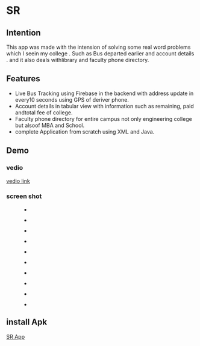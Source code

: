 # SR

## Intention
This app was made with the intension of solving some real word problems which I seein my college . Such as Bus departed earlier and account details . and it also deals withlibrary and faculty phone directory.
## Features
* Live Bus Tracking using Firebase in the backend with address update in every10 seconds using GPS of deriver phone.
* Account details in tabular view with information such as remaining, paid andtotal fee of college.
* Faculty phone directory for entire campus not only engineering college but alsoof MBA and School.
* complete Application from scratch using XML and Java.
## Demo

  ### vedio
   [vedio link](https://youtu.be/4SMmKRRRda4)

  ### screen shot
<!-- wp:gallery {"ids":[69,70,71,72,73,75,76,77,78,79],"columns":4,"imageCrop":false,"linkTo":"none"} -->
<figure class="wp-block-gallery columns-4"><ul class="blocks-gallery-grid"><li class="blocks-gallery-item"><figure><img src="https://www.shivanshkhare.engineer/wp-content/uploads/2021/08/Screenshot_2021-08-31-12-07-00-09_94318ed33f29fa4ab90dc93491d09c64-485x1024.jpg" alt="" data-id="69" data-full-url="https://www.shivanshkhare.engineer/wp-content/uploads/2021/08/Screenshot_2021-08-31-12-07-00-09_94318ed33f29fa4ab90dc93491d09c64.jpg" data-link="https://www.shivanshkhare.engineer/?attachment_id=69" class="wp-image-69"/></figure></li><li class="blocks-gallery-item"><figure><img src="https://www.shivanshkhare.engineer/wp-content/uploads/2021/08/Screenshot_2021-08-31-12-07-05-77_94318ed33f29fa4ab90dc93491d09c64-485x1024.jpg" alt="" data-id="70" data-full-url="https://www.shivanshkhare.engineer/wp-content/uploads/2021/08/Screenshot_2021-08-31-12-07-05-77_94318ed33f29fa4ab90dc93491d09c64.jpg" data-link="https://www.shivanshkhare.engineer/?attachment_id=70" class="wp-image-70"/></figure></li><li class="blocks-gallery-item"><figure><img src="https://www.shivanshkhare.engineer/wp-content/uploads/2021/08/Screenshot_2021-08-31-12-07-08-46_94318ed33f29fa4ab90dc93491d09c64-485x1024.jpg" alt="" data-id="71" data-full-url="https://www.shivanshkhare.engineer/wp-content/uploads/2021/08/Screenshot_2021-08-31-12-07-08-46_94318ed33f29fa4ab90dc93491d09c64.jpg" data-link="https://www.shivanshkhare.engineer/?attachment_id=71" class="wp-image-71"/></figure></li><li class="blocks-gallery-item"><figure><img src="https://www.shivanshkhare.engineer/wp-content/uploads/2021/08/Screenshot_2021-08-31-12-07-11-21_94318ed33f29fa4ab90dc93491d09c64-485x1024.jpg" alt="" data-id="72" data-full-url="https://www.shivanshkhare.engineer/wp-content/uploads/2021/08/Screenshot_2021-08-31-12-07-11-21_94318ed33f29fa4ab90dc93491d09c64.jpg" data-link="https://www.shivanshkhare.engineer/?attachment_id=72" class="wp-image-72"/></figure></li><li class="blocks-gallery-item"><figure><img src="https://www.shivanshkhare.engineer/wp-content/uploads/2021/08/Screenshot_2021-08-31-12-07-22-34_94318ed33f29fa4ab90dc93491d09c64-485x1024.jpg" alt="" data-id="73" data-full-url="https://www.shivanshkhare.engineer/wp-content/uploads/2021/08/Screenshot_2021-08-31-12-07-22-34_94318ed33f29fa4ab90dc93491d09c64.jpg" data-link="https://www.shivanshkhare.engineer/?attachment_id=73" class="wp-image-73"/></figure></li><li class="blocks-gallery-item"><figure><img src="https://www.shivanshkhare.engineer/wp-content/uploads/2021/08/Screenshot_2021-08-31-12-07-27-91_94318ed33f29fa4ab90dc93491d09c64-485x1024.jpg" alt="" data-id="75" data-full-url="https://www.shivanshkhare.engineer/wp-content/uploads/2021/08/Screenshot_2021-08-31-12-07-27-91_94318ed33f29fa4ab90dc93491d09c64.jpg" data-link="https://www.shivanshkhare.engineer/?attachment_id=75" class="wp-image-75"/></figure></li><li class="blocks-gallery-item"><figure><img src="https://www.shivanshkhare.engineer/wp-content/uploads/2021/08/Screenshot_2021-08-31-12-07-32-34_94318ed33f29fa4ab90dc93491d09c64-485x1024.jpg" alt="" data-id="76" data-full-url="https://www.shivanshkhare.engineer/wp-content/uploads/2021/08/Screenshot_2021-08-31-12-07-32-34_94318ed33f29fa4ab90dc93491d09c64.jpg" data-link="https://www.shivanshkhare.engineer/?attachment_id=76" class="wp-image-76"/></figure></li><li class="blocks-gallery-item"><figure><img src="https://www.shivanshkhare.engineer/wp-content/uploads/2021/08/Screenshot_2021-08-31-12-07-45-47_94318ed33f29fa4ab90dc93491d09c64-485x1024.jpg" alt="" data-id="77" data-full-url="https://www.shivanshkhare.engineer/wp-content/uploads/2021/08/Screenshot_2021-08-31-12-07-45-47_94318ed33f29fa4ab90dc93491d09c64.jpg" data-link="https://www.shivanshkhare.engineer/?attachment_id=77" class="wp-image-77"/></figure></li><li class="blocks-gallery-item"><figure><img src="https://www.shivanshkhare.engineer/wp-content/uploads/2021/08/Screenshot_2021-08-31-12-07-55-48_94318ed33f29fa4ab90dc93491d09c64-485x1024.jpg" alt="" data-id="78" data-full-url="https://www.shivanshkhare.engineer/wp-content/uploads/2021/08/Screenshot_2021-08-31-12-07-55-48_94318ed33f29fa4ab90dc93491d09c64.jpg" data-link="https://www.shivanshkhare.engineer/?attachment_id=78" class="wp-image-78"/></figure></li><li class="blocks-gallery-item"><figure><img src="https://www.shivanshkhare.engineer/wp-content/uploads/2021/08/Screenshot_2021-08-31-12-08-04-64_94318ed33f29fa4ab90dc93491d09c64-485x1024.jpg" alt="" data-id="79" data-full-url="https://www.shivanshkhare.engineer/wp-content/uploads/2021/08/Screenshot_2021-08-31-12-08-04-64_94318ed33f29fa4ab90dc93491d09c64.jpg" data-link="https://www.shivanshkhare.engineer/?attachment_id=79" class="wp-image-79"/></figure></li></ul></figure>
<!-- /wp:gallery -->

## install Apk 
[SR App](https://www.shivanshkhare.engineer/wp-content/uploads/2021/08/SR.zip)

